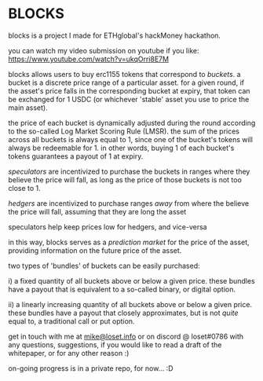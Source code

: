 # BLOCKS


blocks is a project I made for ETHglobal's hackMoney hackathon.

you can watch my video submission on youtube if you like:
https://www.youtube.com/watch?v=ukqOrri8E7M


blocks allows users to buy erc1155 tokens that correspond to _buckets_.
a bucket is a discrete price range of a particular asset.
for a given round, if the asset's price falls in the corresponding bucket at expiry, 
that token can be exchanged for 1 USDC (or whichever 'stable' asset you use to price the main asset).

the price of each bucket is dynamically adjusted during the round according to the so-called Log Market Scoring Rule (LMSR).
the sum of the prices across all buckets is always equal to 1, since one of the bucket's tokens will always be redeemable for 1.
in other words, buying 1 of each bucket's tokens guarantees a payout of 1 at expiry.

_speculators_ are incentivized to purchase the buckets in ranges where they believe the price will fall, 
as long as the price of those buckets is not too close to 1.

_hedgers_ are incentivized to purchase ranges _away_ from where the believe the price will fall,
assuming that they are long the asset

speculators help keep prices low for hedgers, and vice-versa

in this way, blocks serves as a _prediction market_ for the price of the asset,
providing information on the future price of the asset.

two types of 'bundles' of buckets can be easily purchased:

i) a fixed quantity of all buckets above or below a given price.
these bundles have a payout that is equivalent to a so-called binary, or digital option.

ii) a linearly increasing quantity of all buckets above or below a given price.
these bundles have a payout that closely approximates, but is not _quite_ equal to, a traditional call or put option.

get in touch with me at mike@loset.info or on discord @ loset#0786 with any questions, suggestions, if you would like to read a draft of the whitepaper, or for any other reason :)

on-going progress is in a private repo, for now... :D
